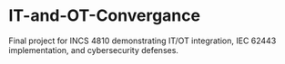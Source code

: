 # IT-and-OT-Convergance
Final project for INCS 4810 demonstrating IT/OT integration, IEC 62443 implementation, and cybersecurity defenses.
